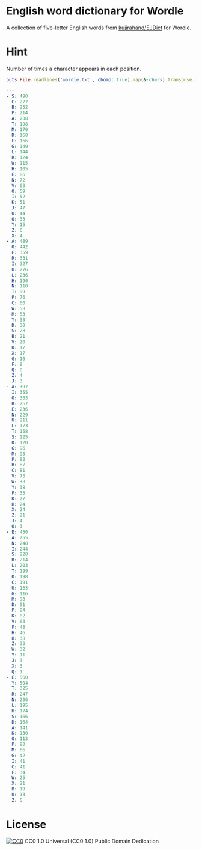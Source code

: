 English word dictionary for Wordle
==================================

A collection of five-letter English words from [kujirahand/EJDict](https://github.com/kujirahand/EJDict) for Wordle.

# Hint
Number of times a character appears in each position.

```ruby
puts File.readlines('wordle.txt', chomp: true).map(&:chars).transpose.map{ |c| c.tally.sort_by{ -_1[1] }.to_h }.to_yaml
```

```yaml
---
- S: 490
  C: 277
  B: 252
  P: 214
  A: 208
  T: 198
  M: 170
  D: 168
  F: 166
  G: 149
  L: 144
  R: 124
  W: 115
  H: 105
  E: 86
  N: 72
  V: 63
  O: 59
  I: 52
  K: 51
  J: 47
  U: 44
  Q: 33
  Y: 15
  Z: 6
  X: 4
- A: 489
  O: 442
  E: 359
  R: 331
  I: 327
  U: 276
  L: 236
  H: 190
  N: 110
  T: 99
  P: 76
  C: 60
  W: 58
  M: 53
  Y: 33
  D: 30
  S: 28
  B: 21
  V: 20
  K: 17
  X: 17
  G: 16
  F: 9
  Q: 8
  Z: 4
  J: 3
- A: 397
  I: 355
  O: 303
  R: 267
  E: 236
  N: 229
  U: 211
  L: 173
  T: 158
  S: 125
  D: 120
  G: 96
  M: 95
  P: 92
  B: 87
  C: 81
  V: 73
  W: 38
  Y: 38
  F: 35
  K: 27
  H: 24
  X: 24
  Z: 21
  J: 4
  Q: 3
- E: 450
  A: 255
  N: 248
  I: 244
  S: 228
  R: 214
  L: 203
  T: 199
  O: 198
  C: 191
  U: 133
  G: 116
  M: 98
  D: 91
  P: 84
  K: 82
  V: 63
  F: 48
  H: 46
  B: 38
  Z: 33
  W: 32
  Y: 11
  J: 3
  X: 3
  Q: 1
- E: 560
  Y: 504
  T: 325
  R: 247
  N: 206
  L: 195
  H: 174
  S: 166
  D: 164
  A: 141
  K: 130
  O: 113
  P: 80
  M: 66
  G: 42
  I: 41
  C: 41
  F: 34
  W: 25
  X: 21
  B: 19
  U: 13
  Z: 5
```

# License

[![CC0](http://i.creativecommons.org/p/zero/1.0/88x31.png)](http://creativecommons.org/publicdomain/zero/1.0/) CC0 1.0 Universal (CC0 1.0) Public Domain Dedication
